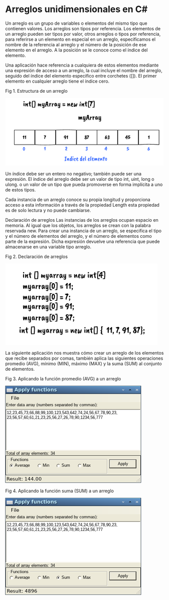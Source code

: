 # Arreglos unidimensionales en C#

Un arreglo es un grupo de variables o elementos del mismo tipo que contienen valores. Los arreglos son tipos por referencia. Los elementos de un arreglo pueden ser tipos por valor, otros arreglos o tipos por referencia, para referirse a un elemento en especial en un arreglo, especificamos el nombre de la referencia al arreglo y el número de la posición de ese elemento en el arreglo. A la posición se le conoce como el índice del elemento.

Una aplicación hace referencia a cualquiera de estos elementos mediante una expresión de acceso a un arreglo, la cual incluye el nombre del arreglo, seguido del índice del elemento especifico entre corchetes ([]). El primer elemento en cualquier arreglo tiene el índice cero.

<p>Fig 1. Estructura de un arreglo</p>
<img src="images/array.png"/>

Un índice debe ser un entero no negativo; también puede ser una expresión. El índice del arreglo debe ser un valor de tipo int, uint, long o ulong. o un valor de un tipo que pueda promoverse en forma implícita a uno de estos tipos.

Cada instancia de un arreglo conoce su propia longitud y proporciona acceso a esta información a través de la propiedad Length esta propiedad es de solo lectura y no puede cambiarse.

Declaración de arreglos
Las instancias de los arreglos ocupan espacio en memoria. Al igual que los objetos, los arreglos se crean con la palabra reservada new. Para crear una instancia de un arreglo, se especifica el tipo y el número de elementos del arreglo, y el número de elementos como parte de la expresión. Dicha expresión devuelve una referencia que puede almacenarse en una variable tipo arreglo.

<p>Fig 2. Declaración de arreglos</p>
<img src="images/array2.png"/>

La siguiente aplicación nos muestra cómo crear un arreglo de los elementos que recibe separados por comas, también aplica las siguientes operaciones promedio (AVG), mínimo (MIN), máximo (MAX) y la suma (SUM) al conjunto de elementos.

<p>Fig 3. Aplicando la función promedio (AVG) a un arreglo</p>
<img src="images/avg.png"/>

<p>Fig 4. Aplicando la función suma (SUM) a un arreglo</p>
<img src="images/sum.png"/>
